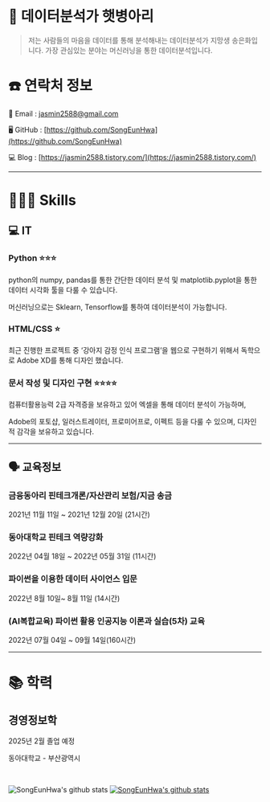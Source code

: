 # 🐣 데이터분석가 햇병아리

> 저는 사람들의 마음을 데이터를 통해 분석해내는 데이터분석가 지망생 송은화입니다.             가장 관심있는 분야는 머신러닝을 통한 데이터분석입니다.
> 

# ☎️ 연락처 정보

📧 Email : jasmin2588@gmail.com

🖥️ GitHub : [https://github.com/SongEunHwa](https://github.com/SongEunHwa)

💻 Blog : [https://jasmin2588.tistory.com/](https://jasmin2588.tistory.com/)

---

# **👩🏻‍💻 Skills**

## 💻 IT

### Python ⭐️⭐️⭐️

python의 numpy, pandas를 통한 간단한 데이터 분석 및 matplotlib.pyplot을 통한 데이터 시각화 툴을 다룰 수 있습니다.

머신러닝으로는 Sklearn, Tensorflow를 통하여 데이터분석이 가능합니다.

### HTML/CSS ⭐️

최근 진행한 프로젝트 중 ‘강아지 감정 인식 프로그램’을 웹으로 구현하기 위해서 독학으로 Adobe XD를 통해 디자인 했습니다.

### 문서 작성 및 디자인 구현 ⭐️⭐️⭐️⭐️

컴퓨터활용능력 2급 자격증을 보유하고 있어 엑셀을 통해 데이터 분석이 가능하며,

Adobe의 포토샵, 일러스트레이터, 프로미어프로, 이펙트 등을 다룰 수 있으며, 디자인적 감각을 보유하고 있습니다.

---

## 🗣 교육정보

### 금융동아리 핀테크개론/자산관리 보험/지금 송금

2021년 11월 11일 ~ 2021년 12월 20일 (21시간)

### 동아대학교 핀테크 역량강화

2022년 04월 18일 ~ 2022년 05월 31일 (11시간)

### 파이썬을 이용한 데이터 사이언스 입문

2022년 8월 10일~ 8월 11일 (14시간)

### (AI복합교육) 파이썬 활용 인공지능 이론과 실습(5차) 교육

2022년 07월 04일 ~ 09월 14일(160시간)

---

# 📚 학력

## 경영정보학

2025년 2월 졸업 예정

동아대학교 - 부산광역시

<br>

![SongEunHwa's github stats](https://github-readme-stats.vercel.app/api?username=SongEunHwa&show_icons=true)
[![SongEunHwa's github stats](https://github-readme-stats.vercel.app/api/top-langs/?username=SongEunHwa&show_icons=true&hide_border=true&title_color=004386&icon_color=004386&layout=compact)](https://github.com/SongEunHwa)
